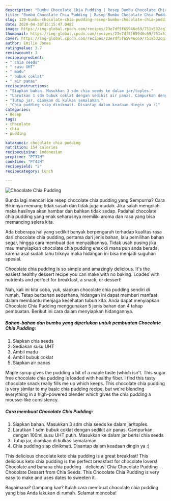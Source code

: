```yaml
---
description: "Bumbu Chocolate Chia Pudding | Resep Bumbu Chocolate Chia Pudding Yang Mudah Dan Praktis"
title: "Bumbu Chocolate Chia Pudding | Resep Bumbu Chocolate Chia Pudding Yang Mudah Dan Praktis"
slug: 120-bumbu-chocolate-chia-pudding-resep-bumbu-chocolate-chia-pudding-yang-mudah-dan-praktis
date: 2020-04-30T15:15:47.048Z
image: https://img-global.cpcdn.com/recipes/23e7df5f65946c69/751x532cq70/chocolate-chia-pudding-foto-resep-utama.jpg
thumbnail: https://img-global.cpcdn.com/recipes/23e7df5f65946c69/751x532cq70/chocolate-chia-pudding-foto-resep-utama.jpg
cover: https://img-global.cpcdn.com/recipes/23e7df5f65946c69/751x532cq70/chocolate-chia-pudding-foto-resep-utama.jpg
author: Emilie Jones
ratingvalue: 3.7
reviewcount: 3
recipeingredient:
- " chia seeds"
- " susu UHT"
- " madu"
- " bubuk coklat"
- " air panas"
recipeinstructions:
- "Siapkan bahan. Masukkan 3 sdm chia seeds ke dalam jar/toples."
- "Larutkan 1 sdm bubuk coklat dengan sedikit air panas. Campurkan dengan 100ml susu UHT putih. Masukkan ke dalam jar berisi chia seeds"
- "Tutup jar, diamkan di kulkas semalaman."
- "Chia pudding siap dinikmati. Disantap dalam keadaan dingin ya :)"
categories:
- Resep
tags:
- chocolate
- chia
- pudding

katakunci: chocolate chia pudding 
nutrition: 154 calories
recipecuisine: Indonesian
preptime: "PT37M"
cooktime: "PT42M"
recipeyield: "2"
recipecategory: Lunch

---
```



![Chocolate Chia Pudding](https://img-global.cpcdn.com/recipes/23e7df5f65946c69/751x532cq70/chocolate-chia-pudding-foto-resep-utama.jpg)

Bunda lagi mencari ide resep chocolate chia pudding yang Sempurna? Cara Bikinnya memang tidak susah dan tidak juga mudah. Jika salah mengolah maka hasilnya akan hambar dan bahkan tidak sedap. Padahal chocolate chia pudding yang enak seharusnya memiliki aroma dan rasa yang bisa memancing selera kita.

Ada beberapa hal yang sedikit banyak berpengaruh terhadap kualitas rasa dari chocolate chia pudding, pertama dari jenis bahan, lalu pemilihan bahan segar, hingga cara membuat dan menyajikannya. Tidak usah pusing jika mau menyiapkan chocolate chia pudding enak di mana pun anda berada, karena asal sudah tahu triknya maka hidangan ini bisa menjadi suguhan spesial.

Chocolate chia pudding is so simple and amazingly delicious. It&#39;s the easiest healthy dessert recipe you can make with no baking. Loaded with nutrients and perfect for breakfast, a snack, or dessert!


Nah, kali ini kita coba, yuk, siapkan chocolate chia pudding sendiri di rumah. Tetap berbahan sederhana, hidangan ini dapat memberi manfaat dalam membantu menjaga kesehatan tubuh kita. Anda dapat menyiapkan Chocolate Chia Pudding menggunakan 5 jenis bahan dan 4 tahap pembuatan. Berikut ini cara dalam menyiapkan hidangannya.

<!--inarticleads1-->

##### Bahan-bahan dan bumbu yang diperlukan untuk pembuatan Chocolate Chia Pudding:

1. Siapkan  chia seeds
1. Sediakan  susu UHT
1. Ambil  madu
1. Ambil  bubuk coklat
1. Siapkan  air panas


Maple syrup gives the pudding a bit of a maple taste (which isn&#39;t. This sugar free chocolate chia pudding is loaded with healthy fiber. I find this tasty chocolate snack really fills me up which keeps. This chocolate chia pudding is very similar to my basic chia pudding recipe, but we&#39;re blending everything in a high-powered blender which gives the chia pudding a mousse-like consistency. 

<!--inarticleads2-->

##### Cara membuat Chocolate Chia Pudding:

1. Siapkan bahan. Masukkan 3 sdm chia seeds ke dalam jar/toples.
1. Larutkan 1 sdm bubuk coklat dengan sedikit air panas. Campurkan dengan 100ml susu UHT putih. Masukkan ke dalam jar berisi chia seeds
1. Tutup jar, diamkan di kulkas semalaman.
1. Chia pudding siap dinikmati. Disantap dalam keadaan dingin ya :)


This delicious chocolate keto chia pudding is a great breakfast! This delicious keto chia pudding is the perfect breakfast for chocolate lovers! Chocolate and banana chia pudding - delicious! Chia Chocolate Pudding - Chocolate Dessert from Chia Seeds. This Chocolate Chia Pudding is very easy to make and uses dates to sweeten it. 

Bagaimana? Gampang kan? Itulah cara membuat chocolate chia pudding yang bisa Anda lakukan di rumah. Selamat mencoba!
